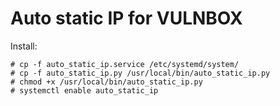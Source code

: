 
# Auto static IP for VULNBOX

Install:

```
# cp -f auto_static_ip.service /etc/systemd/system/
# cp -f auto_static_ip.py /usr/local/bin/auto_static_ip.py
# chmod +x /usr/local/bin/auto_static_ip.py
# systemctl enable auto_static_ip
```

